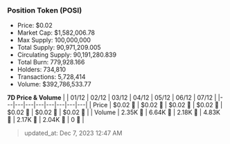 
  ### Position Token (POSI)
  - Price: $0.02
  - Market Cap: $1,582,006.78
  - Max Supply: 100,000,000
  - Total Supply: 90,971,209.005
  - Circulating Supply: 90,191,280.839
  - Total Burn: 779,928.166
  - Holders: 734,810
  - Transactions: 5,728,414
  - Volume: $392,786,533.77

  **7D Price & Volume**
  | | 01&#x2F;12 | 02&#x2F;12 | 03&#x2F;12 | 04&#x2F;12 | 05&#x2F;12 | 06&#x2F;12 | 07&#x2F;12 |
  |---|---|---|---|---|---|---|---|
  | Price | $0.02 🔻 | $0.02 🚀 | $0.02 🚀 | $0.02 🔻 | $0.02 🔻 | $0.02 🔻 | $0.02 🔻 |
  | Volume | 2.35K 🚀 | 6.64K 🚀 | 2.18K 🔻 | 4.83K 🚀 | 2.17K 🔻 | 2.04K 🔻 | 0 🔻 |

  > updated_at: Dec 7, 2023 12:47 AM
